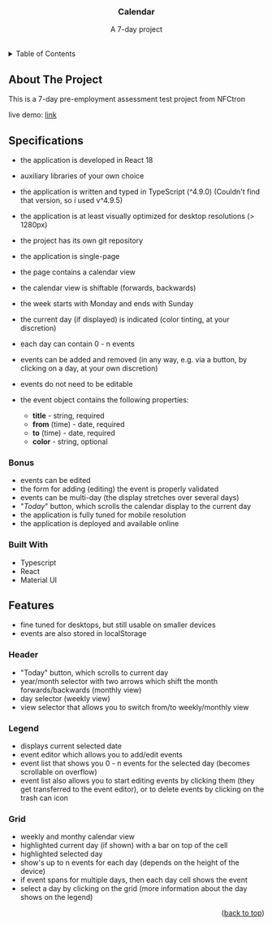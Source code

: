 <a name="readme-top"></a>


<!-- PROJECT LOGO -->
<br />
<div align="center">

  <h3 align="center">Calendar</h3>

  <p align="center">
    A 7-day project
    <br />
    <br />
  </p>
</div>



<!-- TABLE OF CONTENTS -->
<details>
  <summary>Table of Contents</summary>
  <ol>
    <li>
      <a href="#about-the-project">About The Project</a>
      <ul>
        <li><a href="#built-with">Built With</a></li>
        <li><a href="#specifications">Specifications</a></li>
        <li><a href="#bonus">Bonus</a></li>
      </ul>
    </li>
    <li><a href="#features">Features</a></li>
  </ol>
</details>



<!-- ABOUT THE PROJECT -->
## About The Project

This is a 7-day pre-employment assessment test project from NFCtron

live demo: <a href="https://neumie-calendar.netlify.app/" target="_blank">link</a>

<!-- SPECIFICATIONS -->
## Specifications

- the application is developed in React 18
- auxiliary libraries of your own choice
- the application is written and typed in TypeScript (^4.9.0) (Couldn't find that version, so i used v^4.9.5)
- the application is at least visually optimized for desktop resolutions (> 1280px)
- the project has its own git repository

- the application is single-page
- the page contains a calendar view
- the calendar view is shiftable (forwards, backwards)
- the week starts with Monday and ends with Sunday
- the current day (if displayed) is indicated (color tinting, at your discretion)
- each day can contain 0 - n events
- events can be added and removed (in any way, e.g. via a button, by clicking on a day, at your own discretion)
- events do not need to be editable
- the event object contains the following properties:
   - **title** - string, required
   - **from** (time) - date, required
   - **to** (time) - date, required
   - **color** - string, optional

<!-- BONUS -->
### Bonus

- events can be edited
- the form for adding (editing) the event is properly validated
- events can be multi-day (the display stretches over several days)
- "*Today*" button, which scrolls the calendar display to the current day
- the application is fully tuned for mobile resolution
- the application is deployed and available online

### Built With

* Typescript
* React
* Material UI


<!-- FEATURES -->
## Features

* fine tuned for desktops, but still usable on smaller devices
* events are also stored in localStorage

### Header
* "Today" button, which scrolls to current day
* year/month selector with two arrows which shift the month forwards/backwards (monthly view)
* day selector (weekly view)
* view selector that allows you to switch from/to weekly/monthly view

### Legend
* displays current selected date
* event editor which allows you to add/edit events
* event list that shows you 0 - n events for the selected day (becomes scrollable on overflow)
* event list also allows you to start editing events by clicking them (they get transferred to the event editor), or to delete events by clicking on the trash can icon

### Grid
* weekly and monthy calendar view
* highlighted current day (if shown) with a bar on top of the cell
* highlighted selected day
* show's up to n events for each day (depends on the height of the device)
* if event spans for multiple days, then each day cell shows the event
* select a day by clicking on the grid (more information about the day shows on the legend)


<p align="right">(<a href="#readme-top">back to top</a>)</p>
